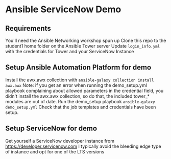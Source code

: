 # Ansible ServiceNow Demo

## Requirements
You'll need the Ansible Networking workshop spun up 
Clone this repo to the student1 home folder on the Ansible Tower server
Update `login_info.yml` with the credentials for Tower and your ServiceNow Instance

## Setup Ansible Automation Platform for demo
Install the awx.awx collection with `ansible-galaxy collection install awx.awx`
Note: if you get an error when running the demo_setup.yml playbook complaining about allowed parameters in the credential field, you didn't install the awx.awx collection, so do that, the included tower_* modules are out of date.
Run the demo_setup playbook `ansible-galaxy demo_setup.yml` 
Check that the job templates and credentials have been setup.

## Setup ServiceNow for demo
Get yourself a ServiceNow developer instance from https://developer.servicenow.com  I typically avoid the bleeding edge type of instance and opt for one of the LTS versions

